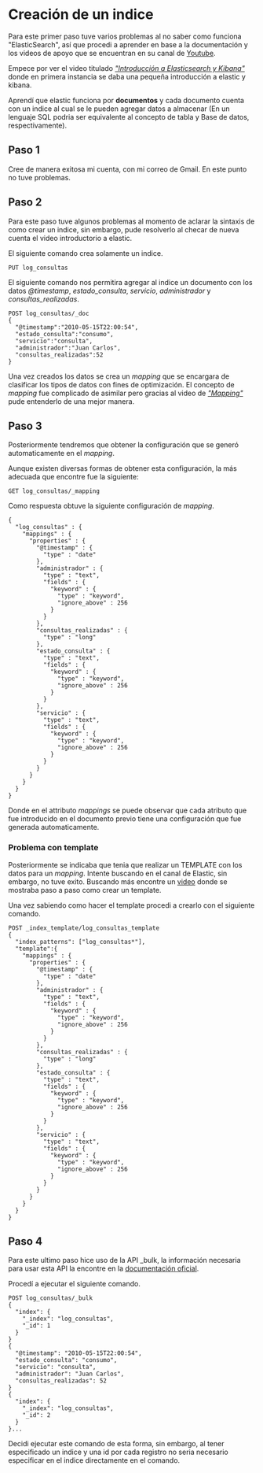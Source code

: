 # Creación de un indice

Para este primer paso tuve varios problemas al no saber como funciona "ElasticSearch", así que procedi a aprender en base a la documentación y los videos de apoyo que se encuentran en su canal de [Youtube](https://www.youtube.com/channel/UC7z5VlhDHnorjUm6oW5dXcw).

Empece por ver el video titulado [*"Introducción a Elasticsearch y Kibana"*](https://youtu.be/gS_nHTWZEJ8) donde en primera instancia se daba una pequeña introducción a elastic y kibana.

Aprendí que elastic funciona por **documentos** y cada documento cuenta con un indice al cual se le pueden agregar datos a almacenar (En un lenguaje SQL podria ser equivalente al concepto de tabla y Base de datos, respectivamente).

## Paso 1

Cree de manera exitosa mi cuenta, con mi correo de Gmail. En este punto no tuve problemas.

## Paso 2

Para este paso tuve algunos problemas al momento de aclarar la sintaxis de como crear un indice, sin embargo, pude resolverlo al checar de nueva cuenta el video introductorio a elastic.

El siguiente comando crea solamente un indice.
~~~
PUT log_consultas
~~~

El siguiente comando nos permitira agregar al indice un documento con los datos *@timestamp*, *estado_consulta*, *servicio*, *administrador* y *consultas_realizadas*.
~~~
POST log_consultas/_doc
{
  "@timestamp":"2010-05-15T22:00:54",
  "estado_consulta":"consumo",
  "servicio":"consulta",
  "administrador":"Juan Carlos",
  "consultas_realizadas":52
}
~~~
Una vez creados los datos se crea un *mapping* que se encargara de clasificar los tipos de datos con fines de optimización. El concepto de *mapping* fue complicado de asimilar pero gracias al video de [*"Mapping"*](https://youtu.be/FQAHDrVwfok) pude entenderlo de una mejor manera.

## Paso 3

Posteriormente tendremos que obtener la configuración que se generó automaticamente en el *mapping*.

Aunque existen diversas formas de obtener esta configuración, la más adecuada que encontre fue la siguiente:
~~~
GET log_consultas/_mapping
~~~
Como respuesta obtuve la siguiente configuración de *mapping*.
~~~
{
  "log_consultas" : {
    "mappings" : {
      "properties" : {
        "@timestamp" : {
          "type" : "date"
        },
        "administrador" : {
          "type" : "text",
          "fields" : {
            "keyword" : {
              "type" : "keyword",
              "ignore_above" : 256
            }
          }
        },
        "consultas_realizadas" : {
          "type" : "long"
        },
        "estado_consulta" : {
          "type" : "text",
          "fields" : {
            "keyword" : {
              "type" : "keyword",
              "ignore_above" : 256
            }
          }
        },
        "servicio" : {
          "type" : "text",
          "fields" : {
            "keyword" : {
              "type" : "keyword",
              "ignore_above" : 256
            }
          }
        }
      }
    }
  }
}
~~~
Donde en el attributo *mappings* se puede observar que cada atributo que fue introducido en el documento previo tiene una configuración que fue generada automaticamente.

### Problema con template

Posteriormente se indicaba que tenia que realizar un TEMPLATE con los datos para un *mapping*. Intente buscando en el canal de Elastic, sin embargo, no tuve exito. Buscando más encontre un [video](https://youtu.be/sjXffGKyUr8) donde se mostraba paso a paso como crear un template.

Una vez sabiendo como hacer el template procedi a crearlo con el siguiente comando.
~~~
POST _index_template/log_consultas_template
{
  "index_patterns": ["log_consultas*"], 
  "template":{
    "mappings" : {
      "properties" : {
        "@timestamp" : {
          "type" : "date"
        },
        "administrador" : {
          "type" : "text",
          "fields" : {
            "keyword" : {
              "type" : "keyword",
              "ignore_above" : 256
            }
          }
        },
        "consultas_realizadas" : {
          "type" : "long"
        },
        "estado_consulta" : {
          "type" : "text",
          "fields" : {
            "keyword" : {
              "type" : "keyword",
              "ignore_above" : 256
            }
          }
        },
        "servicio" : {
          "type" : "text",
          "fields" : {
            "keyword" : {
              "type" : "keyword",
              "ignore_above" : 256
            }
          }
        }
      }
    }
  }
}
~~~
 ## Paso 4
 Para este ultimo paso hice uso de la API _bulk, la información necesaria para usar esta API la encontre en la [documentación oficial](https://www.elastic.co/guide/en/elasticsearch/reference/7.15/docs-bulk.html).

Procedí a ejecutar el siguiente comando.
~~~
POST log_consultas/_bulk
{
  "index": {
    "_index": "log_consultas",
    "_id": 1
  }
}
{
  "@timestamp": "2010-05-15T22:00:54",
  "estado_consulta": "consumo",
  "servicio": "consulta",
  "administrador": "Juan Carlos",
  "consultas_realizadas": 52
}
{
  "index": {
    "_index": "log_consultas",
    "_id": 2
  }
}...
~~~
Decidi ejecutar este comando de esta forma, sin embargo, al tener especificado un indice y una id por cada registro no seria necesario especificar en el indice directamente en el comando.